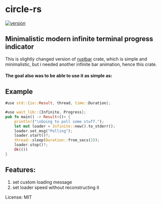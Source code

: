 # circle-rs

[![version](https://img.shields.io/crates/v/circle-rs)](https:://github.com/alekspickle)

## Minimalistic modern infinite terminal progress indicator

This is slightly changed version of [rustbar](https://crates.io/crates/rustbar) crate, which is simple and minimalistic,
but i needed another infinite bar animation, hence this crate.

#### The goal also was to be able to use it as simple as:

## Example
```rust
#use std::{io::Result, thread, time::Duration};

#use wait_lib::{Infinite, Progress};
pub fn main() -> Result<()> {
    println!("\nGoing to poll some stuff.");
    let mut loader = Infinite::new().to_stderr();
    loader.set_msg("Polling");
    loader.start()?;
    thread::sleep(Duration::from_secs(2));
    loader.stop()?;
    Ok(())
}
```
## Features:
1. set custom loading message
2. set loader speed without reconstructing it


License: MIT
